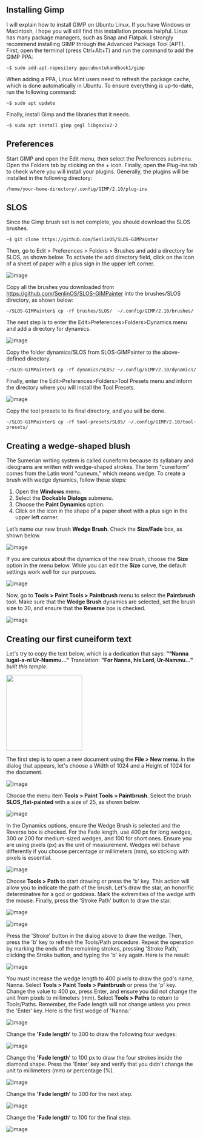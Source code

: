 ## Installing Gimp
I will explain how to install GIMP on Ubuntu Linux. If you have Windows or Macintosh, I hope you will still find this installation process helpful. Linux has many package managers, such as Snap and Flatpak. I strongly recommend installing GIMP through the Advanced Package Tool (APT). First, open the terminal (press Ctrl+Alt+T) and run the command to add the GIMP PPA:

```console
~$ sudo add-apt-repository ppa:ubuntuhandbook1/gimp
```

When adding a PPA, Linux Mint users need to refresh the package cache, which is done automatically in Ubuntu. To ensure everything is up-to-date, run the following command:

```console
~$ sudo apt update
```

Finally, install Gimp and the libraries that it needs.

```console
~$ sudo apt install gimp gegl libgexiv2-2
```

## Preferences
Start GIMP and open the Edit menu, then select the Preferences submenu. Open the Folders tab by clicking on the + icon. Finally, open the Plug-ins tab to check where you will install your plugins. Generally, the plugins will be installed in the following directory:

```console
/home/your-home-directory/.config/GIMP/2.10/plug-ins
```

## SLOS
Since the Gimp brush set is not complete, you should download the SLOS brushes.

```console
~$ git clone https://github.com/SenlinOS/SLOS-GIMPainter
```

Then, go to Edit > Preferences > Folders > Brushes and add a directory for SLOS, as shown below. To activate the add directory field, click on the icon of a sheet of paper with a plus sign in the upper left corner.

![image](https://github.com/FemtoEmacs/Sumerian/assets/21132559/6b23d7e0-b26e-4097-bf02-8b4676b6225c)

Copy all the brushes you downloaded from https://github.com/SenlinOS/SLOS-GIMPainter into the brushes/SLOS directory, as shown below:

```console
~/SLOS-GIMPainter$ cp -rf brushes/SLOS/  ~/.config/GIMP/2.10/brushes/
```

The next step is to enter the Edit>Preferences>Folders>Dynamics menu and add a directory for dynamics.

![image](https://github.com/FemtoEmacs/Sumerian/assets/21132559/07970141-2c9f-4c2f-a8f3-2417ff1e74c5)

Copy the folder dynamics/SLOS from SLOS-GIMPainter to the above-defined directory.

```console
~/SLOS-GIMPainter$ cp -rf dynamics/SLOS/ ~/.config/GIMP/2.10/dynamics/
```

Finally, enter the Edit>Preferences>Folders>Tool Presets menu and inform the directory where you will install the Tool Presets.

![image](https://github.com/FemtoEmacs/Sumerian/assets/21132559/47b750f2-2ee5-448e-ace2-5e0886b3ad21)

Copy the tool presets to its final directory, and you will be done.

```console
~/SLOS-GIMPainter$ cp -rf tool-presets/SLOS/ ~/.config/GIMP/2.10/tool-presets/
```

## Creating a wedge-shaped blush

The Sumerian writing system is called cuneiform because its syllabary and ideograms are written with wedge-shaped strokes. The term "cuneiform" comes from the Latin word "cuneum," which means wedge. To create a brush with wedge dynamics, follow these steps:

1. Open the **Windows** menu.
2. Select the **Dockable Dialogs** submenu.
3. Choose the **Paint Dynamics** option.
4. Click on the icon in the shape of a paper sheet with a plus sign in the upper left corner.

Let’s name our new brush **Wedge Brush**. Check the **Size/Fade** box, as shown below.

![image](https://github.com/FemtoEmacs/Sumerian/assets/21132559/e23bf1cb-4ae8-4a0b-bfb1-417b86b9ff4b)

If you are curious about the dynamics of the new brush, choose the **Size** option in the menu below. While you can edit the **Size** curve, the default settings work well for our purposes.

![image](https://github.com/FemtoEmacs/Sumerian/assets/21132559/0389448e-98eb-4cf8-a1ab-bff32752d4f6)

Now, go to **Tools > Paint Tools > Paintbrush** menu to select the **Paintbrush** tool. Make sure that the **Wedge Brush** dynamics are selected, set the brush size to 30, and ensure that the **Reverse** box is checked.

![image](https://github.com/FemtoEmacs/Sumerian/assets/21132559/e73d6540-eb02-4212-aadf-3fe8afa26200)

## Creating our first cuneiform text

Let's try to copy the text below, which is a dedication that says: **"ᵈNanna lugal-a-ni Ur-Nammu..."** Translation: **"For Nanna, his Lord, Ur-Nammu..."** *built this temple*.

<img src="https://github.com/FemtoEmacs/Sumerian/assets/21132559/c6dafa3d-7964-4549-ad8c-74dc25192066" width="200" height="200">

The first step is to open a new document using the **File > New menu**. In the dialog that appears, let's choose a Width of 1024 and a Height of 1024 for the document.

![image](https://github.com/FemtoEmacs/Sumerian/assets/21132559/5a0dd1d2-d138-4236-bbcc-b08e14cecaa9)

Choose the menu item **Tools > Paint Tools > Paintbrush**. Select the brush **SLOS_flat-painted** with a size of 25, as shown below.

![image](https://github.com/FemtoEmacs/Sumerian/assets/21132559/e8e74002-7225-4905-aef1-0efa53259c3f)

In the Dynamics options, ensure the Wedge Brush is selected and the Reverse box is checked. For the Fade length, use 400 px for long wedges, 300 or 200 for medium-sized wedges, and 100 for short ones. Ensure you are using pixels (px) as the unit of measurement. Wedges will behave differently if you choose percentage or millimeters (mm), so sticking with pixels is essential.

![image](https://github.com/FemtoEmacs/Sumerian/assets/21132559/09757bf5-3f8a-4587-8c94-412f98840080)

Choose **Tools > Path** to start drawing or press the 'b' key. This action will allow you to indicate the path of the brush. Let's draw the star, an honorific determinative for a god or goddess. Mark the extremities of the wedge with the mouse. Finally, press the 'Stroke Path' button to draw the star.

![image](https://github.com/FemtoEmacs/Sumerian/assets/21132559/838b6d45-f312-4bdc-8eab-302231a84e8e)

![image](https://github.com/FemtoEmacs/Sumerian/assets/21132559/5e435331-f896-4d38-8d38-859edfe294dc)

Press the 'Stroke' button in the dialog above to draw the wedge. Then, press the 'b' key to refresh the Tools/Path procedure. Repeat the operation by marking the ends of the remaining strokes, pressing 'Stroke Path,' clicking the Stroke button, and typing the 'b' key again. Here is the result:

![image](https://github.com/FemtoEmacs/Sumerian/assets/21132559/6b6c7dea-bd49-4ec8-9755-0aa8f530d08f)

You must increase the wedge length to 400 pixels to draw the god's name, Nanna. Select **Tools > Paint Tools > Paintbrush** or press the 'p' key. Change the value to 400 px, press Enter, and ensure you did not change the unit from pixels to millimeters (mm). Select **Tools > Paths** to return to Tools/Paths. Remember, the Fade length will not change unless you press the 'Enter' key. Here is the first wedge of 'Nanna:'

![image](https://github.com/FemtoEmacs/Sumerian/assets/21132559/7a9e3d5f-91f4-44be-b44f-26facb23fb50)

Change the **'Fade length'** to 300 to draw the following four wedges: 

![image](https://github.com/FemtoEmacs/Sumerian/assets/21132559/08c2062a-6972-4a9e-ae44-253f1812b9c3)

Change the **'Fade length'** to 100 px to draw the four strokes inside the diamond shape. Press the 'Enter' key and verify that you didn't change the unit to millimeters (mm) or percentage (%).

![image](https://github.com/FemtoEmacs/Sumerian/assets/21132559/eeed7535-63bb-4719-8585-7dc739731b28)

Change the **'Fade length'** to 300 for the next step.

![image](https://github.com/FemtoEmacs/Sumerian/assets/21132559/dba20b60-06cc-4632-8bca-a1fc45f4c8bb)

Change the **'Fade length'** to 100 for the final step.

![image](https://github.com/FemtoEmacs/Sumerian/assets/21132559/39ed7765-9da4-4e5b-b76f-f033bf07cfa5)


